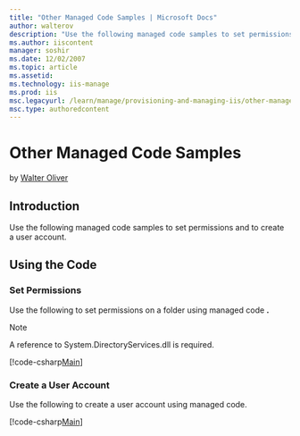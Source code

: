 ```yaml
---
title: "Other Managed Code Samples | Microsoft Docs"
author: walterov
description: "Use the following managed code samples to set permissions and to create a user account. Using the Code Set Permissions Use the following to set permissions o..."
ms.author: iiscontent
manager: soshir
ms.date: 12/02/2007
ms.topic: article
ms.assetid: 
ms.technology: iis-manage
ms.prod: iis
msc.legacyurl: /learn/manage/provisioning-and-managing-iis/other-managed-code-samples
msc.type: authoredcontent
---
```

Other Managed Code Samples
====================
by [Walter Oliver](https://github.com/walterov)

## Introduction

Use the following managed code samples to set permissions and to create a user account.

## Using the Code

### Set Permissions

Use the following to set permissions on a folder using managed code **.**

> [!NOTE]
> A reference to System.DirectoryServices.dll is required.


[!code-csharp[Main](other-managed-code-samples/samples/sample1.cs)]


### Create a User Account

Use the following to create a user account using managed code.


[!code-csharp[Main](other-managed-code-samples/samples/sample2.cs)]